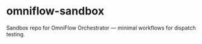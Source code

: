 # omniflow-sandbox
Sandbox repo for OmniFlow Orchestrator — minimal workflows for dispatch testing.


